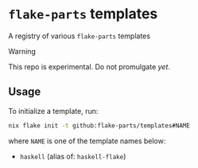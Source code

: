 # `flake-parts` templates

A registry of various `flake-parts` templates

> [!WARNING] 
> This repo is experimental. Do not promulgate *yet*.

## Usage

To initialize a template, run:

```sh
nix flake init -t github:flake-parts/templates#NAME
```

where `NAME` is one of the template names below:

- `haskell` (alias of: `haskell-flake`)
